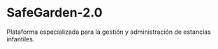 # SafeGarden-2.0
Plataforma especializada para la gestión y administración de estancias infantiles.
